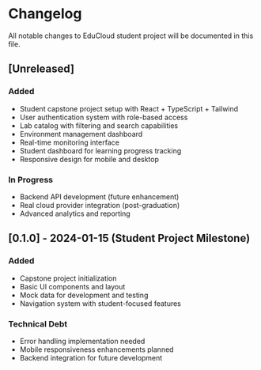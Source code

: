 # Changelog

All notable changes to EduCloud student project will be documented in this file.

## [Unreleased]

### Added
- Student capstone project setup with React + TypeScript + Tailwind
- User authentication system with role-based access
- Lab catalog with filtering and search capabilities
- Environment management dashboard
- Real-time monitoring interface
- Student dashboard for learning progress tracking
- Responsive design for mobile and desktop

### In Progress
- Backend API development (future enhancement)
- Real cloud provider integration (post-graduation)
- Advanced analytics and reporting

## [0.1.0] - 2024-01-15 (Student Project Milestone)

### Added
- Capstone project initialization
- Basic UI components and layout
- Mock data for development and testing
- Navigation system with student-focused features

### Technical Debt
- Error handling implementation needed
- Mobile responsiveness enhancements planned
- Backend integration for future development